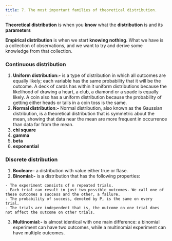 ```yaml
---
title: 7. The most important families of theoretical distribution.
---
```

**Theoretical distribution** is when you **know** what the **distribution** is and its **parameters**

**Empirical distribution** is when we start **knowing nothing**. What we have is a collection of observations, and we want to try and derive some knowledge from that collection. 

### Continuous distribution

1. **Uniform distribution:-** is a type of distribution in which all outcomes are equally likely; each variable has the same probability that it will be the outcome. A deck of cards has within it uniform distributions because the likelihood of drawing a heart, a club, a diamond or a spade is equally likely. A coin also has a uniform distribution because the probability of getting either heads or tails in a coin toss is the same.
2. **Normal distribution:-** Normal distribution, also known as the Gaussian distribution, is a theoretical distribution that is symmetric about the mean, showing that data near the mean are more frequent in occurrence than data far from the mean.
 3. **chi square**
 4. **gamma**
 5. **beta**
 6. **exponential** 
 
 ### Discrete distribution

  1. **Boolean:–** a distribution with value either true or flase.
  2. **Binomial:-** is a distribution that has the following properties: 

    - The experiment consists of n repeated trials.
    - Each trial can result in just two possible outcomes. We call one of these outcomes a success and the other, a failure.
    - The probability of success, denoted by P, is the same on every trial.
    - The trials are independent that is, the outcome on one trial does not affect the outcome on other trials.

  3. **Multinomial:-** is almost identical with one main difference: a binomial experiment can have two outcomes, while a multinomial experiment can have multiple outcomes. 

